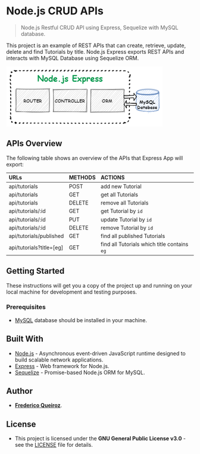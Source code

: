 # Node.js CRUD APIs

> Node.js Restful CRUD API using Express, Sequelize with MySQL database.

This project is an example of REST APIs that can create, retrieve, update, delete and find Tutorials by title. Node.js Express exports REST APIs and interacts with MySQL Database using Sequelize ORM.

![API Architecture](https://github.com/fredericoqueiroz/nodejs-crud-api/blob/media/API-Architecture.png?raw=true)

## APIs Overview

The following table shows an overview of the APIs that Express App will export:

| URLs | METHODS | ACTIONS |
| :- | :- | :- |
| api/tutorials | POST | add new Tutorial |
| api/tutorials | GET | get all Tutorials |
| api/tutorials | DELETE | remove all Tutorials
| api/tutorials/:id | GET | get Tutorial by `id` |
| api/tutorials/:id | PUT | update Tutorial by `id` |
| api/tutorials/:id | DELETE | remove Tutorial by `id` |
| api/tutorials/published | GET | find all published Tutorials |
| api/tutorials?title=[eg] | GET | find all Tutorials which title contains `eg` |

## Getting Started

These instructions will get you a copy of the project up and running on your local machine for development and testing purposes.

### Prerequisites

- [MySQL](https://dev.mysql.com/doc/refman/5.7/en/installing.html) database should be installed in your machine.

## Built With

- [Node.js](https://nodejs.org/en/about/) - Asynchronous event-driven JavaScript runtime designed to build scalable network applications.
- [Express](https://expressjs.com/) - Web framework for Node.js.
- [Sequelize](https://expressjs.com/) - Promise-based Node.js ORM for MySQL.

## Author

- [**Frederico Queiroz**](https://github.com/fredericoqueiroz).

## License

- This project is licensed under the **GNU General Public License v3.0** - see the [LICENSE](LICENSE.md) file for details.
